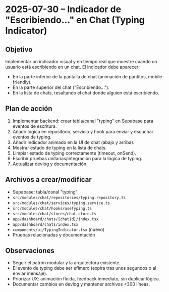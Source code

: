 # 2025-07-30 – Indicador de "Escribiendo..." en Chat (Typing Indicator)

## Objetivo

Implementar un indicador visual y en tiempo real que muestre cuando un usuario está escribiendo en un chat. El indicador debe aparecer:

- En la parte inferior de la pantalla de chat (animación de puntitos, mobile-friendly).
- En la parte superior del chat ("Escribiendo...").
- En la lista de chats, resaltando el chat donde alguien está escribiendo.

## Plan de acción

1. Implementar backend: crear tabla/canal "typing" en Supabase para eventos de escritura.
2. Añadir lógica en repositorio, servicio y hook para enviar y escuchar eventos de typing.
3. Añadir indicador animado en la UI de chat (abajo y arriba).
4. Mostrar estado de typing en la lista de chats.
5. Limpiar estado de typing correctamente (timeout, onSend).
6. Escribir pruebas unitarias/integración para la lógica de typing.
7. Actualizar devlog y documentación.

## Archivos a crear/modificar

- Supabase: tabla/canal "typing"
- `src/modules/chat/repositories/typing.repository.ts`
- `src/modules/chat/services/typing.service.ts`
- `src/modules/chat/hooks/useTyping.ts`
- `src/modules/chat/stores/chat.store.ts`
- `app/dashboard/chats/[chatId]/index.tsx`
- `app/dashboard/chats/index.tsx`
- `components/ui/TypingIndicator.tsx` (nuevo)
- Pruebas relacionadas y documentación

## Observaciones

- Seguir el patrón modular y la arquitectura existente.
- El evento de typing debe ser efímero (expira tras unos segundos o al enviar mensaje).
- Priorizar UX: animación fluida, feedback inmediato, sin duplicar lógica.
- Documentar cambios en devlog y mantener archivos <300 líneas.

